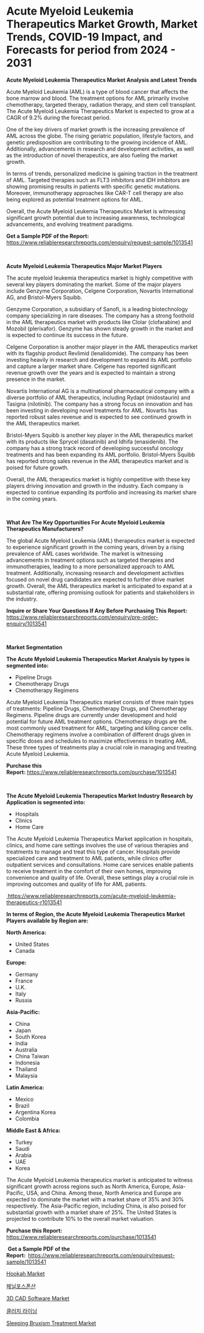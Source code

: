 <p><h1>Acute Myeloid Leukemia Therapeutics Market Growth, Market Trends, COVID-19 Impact, and Forecasts for period from 2024 - 2031</h1></p><p><strong>Acute Myeloid Leukemia Therapeutics Market Analysis and Latest Trends</strong></p>
<p><p>Acute Myeloid Leukemia (AML) is a type of blood cancer that affects the bone marrow and blood. The treatment options for AML primarily involve chemotherapy, targeted therapy, radiation therapy, and stem cell transplant. The Acute Myeloid Leukemia Therapeutics Market is expected to grow at a CAGR of 9.2% during the forecast period.</p><p>One of the key drivers of market growth is the increasing prevalence of AML across the globe. The rising geriatric population, lifestyle factors, and genetic predisposition are contributing to the growing incidence of AML. Additionally, advancements in research and development activities, as well as the introduction of novel therapeutics, are also fueling the market growth.</p><p>In terms of trends, personalized medicine is gaining traction in the treatment of AML. Targeted therapies such as FLT3 inhibitors and IDH inhibitors are showing promising results in patients with specific genetic mutations. Moreover, immunotherapy approaches like CAR-T cell therapy are also being explored as potential treatment options for AML.</p><p>Overall, the Acute Myeloid Leukemia Therapeutics Market is witnessing significant growth potential due to increasing awareness, technological advancements, and evolving treatment paradigms.</p></p>
<p><strong>Get a Sample PDF of the Report:&nbsp;</strong> <a href="https://www.reliableresearchreports.com/enquiry/request-sample/1013541">https://www.reliableresearchreports.com/enquiry/request-sample/1013541</a></p>
<p>&nbsp;</p>
<p><strong>Acute Myeloid Leukemia Therapeutics Major Market Players</strong></p>
<p><p>The acute myeloid leukemia therapeutics market is highly competitive with several key players dominating the market. Some of the major players include Genzyme Corporation, Celgene Corporation, Novartis International AG, and Bristol-Myers Squibb.</p><p>Genzyme Corporation, a subsidiary of Sanofi, is a leading biotechnology company specializing in rare diseases. The company has a strong foothold in the AML therapeutics market with products like Clolar (clofarabine) and Mozobil (plerixafor). Genzyme has shown steady growth in the market and is expected to continue its success in the future.</p><p>Celgene Corporation is another major player in the AML therapeutics market with its flagship product Revlimid (lenalidomide). The company has been investing heavily in research and development to expand its AML portfolio and capture a larger market share. Celgene has reported significant revenue growth over the years and is expected to maintain a strong presence in the market.</p><p>Novartis International AG is a multinational pharmaceutical company with a diverse portfolio of AML therapeutics, including Rydapt (midostaurin) and Tasigna (nilotinib). The company has a strong focus on innovation and has been investing in developing novel treatments for AML. Novartis has reported robust sales revenue and is expected to see continued growth in the AML therapeutics market.</p><p>Bristol-Myers Squibb is another key player in the AML therapeutics market with its products like Sprycel (dasatinib) and Idhifa (enasidenib). The company has a strong track record of developing successful oncology treatments and has been expanding its AML portfolio. Bristol-Myers Squibb has reported strong sales revenue in the AML therapeutics market and is poised for future growth.</p><p>Overall, the AML therapeutics market is highly competitive with these key players driving innovation and growth in the industry. Each company is expected to continue expanding its portfolio and increasing its market share in the coming years.</p></p>
<p>&nbsp;</p>
<p><strong>What Are The Key Opportunities For Acute Myeloid Leukemia Therapeutics Manufacturers?</strong></p>
<p><p>The global Acute Myeloid Leukemia (AML) therapeutics market is expected to experience significant growth in the coming years, driven by a rising prevalence of AML cases worldwide. The market is witnessing advancements in treatment options such as targeted therapies and immunotherapies, leading to a more personalized approach to AML treatment. Additionally, increasing research and development activities focused on novel drug candidates are expected to further drive market growth. Overall, the AML therapeutics market is anticipated to expand at a substantial rate, offering promising outlook for patients and stakeholders in the industry.</p></p>
<p><strong>Inquire or Share Your Questions If Any Before Purchasing This Report:</strong> <a href="https://www.reliableresearchreports.com/enquiry/pre-order-enquiry/1013541">https://www.reliableresearchreports.com/enquiry/pre-order-enquiry/1013541</a></p>
<p>&nbsp;</p>
<p><strong>Market Segmentation</strong></p>
<p><strong>The Acute Myeloid Leukemia Therapeutics Market Analysis by types is segmented into:</strong></p>
<p><ul><li>Pipeline Drugs</li><li>Chemotherapy Drugs</li><li>Chemotherapy Regimens</li></ul></p>
<p><p>Acute Myeloid Leukemia Therapeutics market consists of three main types of treatments: Pipeline Drugs, Chemotherapy Drugs, and Chemotherapy Regimens. Pipeline drugs are currently under development and hold potential for future AML treatment options. Chemotherapy drugs are the most commonly used treatment for AML, targeting and killing cancer cells. Chemotherapy regimens involve a combination of different drugs given in specific doses and schedules to maximize effectiveness in treating AML. These three types of treatments play a crucial role in managing and treating Acute Myeloid Leukemia.</p></p>
<p><strong>Purchase this Report:&nbsp;</strong><a href="https://www.reliableresearchreports.com/purchase/1013541">https://www.reliableresearchreports.com/purchase/1013541</a></p>
<p>&nbsp;</p>
<p><strong>The Acute Myeloid Leukemia Therapeutics Market Industry Research by Application is segmented into:</strong></p>
<p><ul><li>Hospitals</li><li>Clinics</li><li>Home Care</li></ul></p>
<p><p>The Acute Myeloid Leukemia Therapeutics Market application in hospitals, clinics, and home care settings involves the use of various therapies and treatments to manage and treat this type of cancer. Hospitals provide specialized care and treatment to AML patients, while clinics offer outpatient services and consultations. Home care services enable patients to receive treatment in the comfort of their own homes, improving convenience and quality of life. Overall, these settings play a crucial role in improving outcomes and quality of life for AML patients.</p></p>
<p><a href="https://www.reliableresearchreports.com/acute-myeloid-leukemia-therapeutics-r1013541">&nbsp;https://www.reliableresearchreports.com/acute-myeloid-leukemia-therapeutics-r1013541</a></p>
<p><strong>In terms of Region, the Acute Myeloid Leukemia Therapeutics Market Players available by Region are:</strong></p>
<p>
    <p> <strong> North America: </strong>
        <ul>
            <li>United States</li>
            <li>Canada</li>
        </ul>
        </p> 
    <p> <strong> Europe: </strong>
        <ul>
            <li>Germany</li>
            <li>France</li>
            <li>U.K.</li>
            <li>Italy</li>
            <li>Russia</li>
        </ul>
        </p> 
    <p> <strong> Asia-Pacific: </strong>
        <ul>
            <li>China</li>
            <li>Japan</li>
            <li>South Korea</li>
            <li>India</li>
            <li>Australia</li>
            <li>China Taiwan</li>
            <li>Indonesia</li>
            <li>Thailand</li>
            <li>Malaysia</li>
        </ul>
        </p> 
    <p> <strong> Latin America: </strong>
        <ul>
            <li>Mexico</li>
            <li>Brazil</li>
            <li>Argentina Korea</li>
            <li>Colombia</li>
        </ul>
        </p> 
    <p> <strong> Middle East & Africa: </strong>
        <ul>
            <li>Turkey</li>
            <li>Saudi</li>
            <li>Arabia</li>
            <li>UAE</li>
            <li>Korea</li>
        </ul>
    </p>
    </p>
<p><p>The Acute Myeloid Leukemia therapeutics market is anticipated to witness significant growth across regions such as North America, Europe, Asia-Pacific, USA, and China. Among these, North America and Europe are expected to dominate the market with a market share of 35% and 30% respectively. The Asia-Pacific region, including China, is also poised for substantial growth with a market share of 25%. The United States is projected to contribute 10% to the overall market valuation.</p></p>
<p><strong>Purchase this Report: </strong><a href="https://www.reliableresearchreports.com/purchase/1013541">https://www.reliableresearchreports.com/purchase/1013541</a></p>
<p>&nbsp;<strong>Get a Sample PDF of the Report:&nbsp;&nbsp;</strong><a href="https://www.reliableresearchreports.com/enquiry/request-sample/1013541">https://www.reliableresearchreports.com/enquiry/request-sample/1013541</a></p>
<p><strong></strong></p>
<p><p><a href="https://www.linkedin.com/pulse/hookah-market-furnishes-information-share-trends-growth-reseachly-wfhhf?trackingId=wSG9eUkfXz1JKWgN3oAUBQ%3D%3D">Hookah Market</a></p><p><a href="https://github.com/royErdmtyan906778/Market-Research-Report-List-1/blob/main/237801651759.md">페닐포스폰산</a></p><p><a href="https://github.com/kathiaseamanalvaradovlprc2h/Market-Research-Report-List-2/blob/main/3d-cad-software-market.md">3D CAD Software Market</a></p><p><a href="https://medium.com/@clairhane1954/%ED%81%AC%EB%9F%AC%EC%B9%98-%EB%9D%BC%EC%9D%B4%EB%8B%9D-%EC%8B%9C%EC%9E%A5-%EA%B2%BD%EC%9F%81-%EB%B6%84%EC%84%9D-%EC%8B%9C%EC%9E%A5-%EB%8F%99%ED%96%A5-%EB%B0%8F-2031%EB%85%84%EA%B9%8C%EC%A7%80%EC%9D%98-%EC%98%88%EC%B8%A1-80af25c14505">클러치 라이닝</a></p><p><a href="https://github.com/wusalecollins540tpqoz/Market-Research-Report-List-2/blob/main/sleeping-bruxism-treatment-market.md">Sleeping Bruxism Treatment Market</a></p></p>